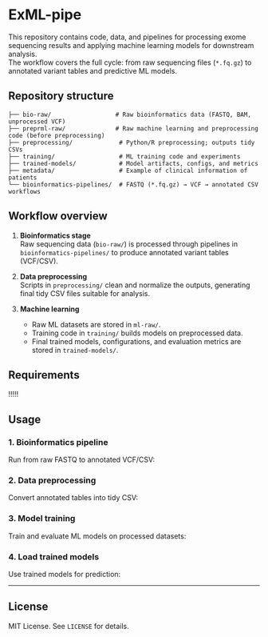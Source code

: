 # ExML-pipe

This repository contains code, data, and pipelines for processing exome sequencing results and applying machine learning models for downstream analysis.  
The workflow covers the full cycle: from raw sequencing files (`*.fq.gz`) to annotated variant tables and predictive ML models.

## Repository structure

```
├── bio-raw/                  # Raw bioinformatics data (FASTQ, BAM, unprocessed VCF)
├── preprml-raw/              # Raw machine learning and preprocessing code (before preprocessing)
├── preprocessing/             # Python/R preprocessing; outputs tidy CSVs
├── training/                  # ML training code and experiments
├── trained-models/            # Model artifacts, configs, and metrics
├── metadata/                  # Example of clinical information of patients
└── bioinformatics-pipelines/  # FASTQ (*.fq.gz) → VCF → annotated CSV workflows
```

## Workflow overview

1. **Bioinformatics stage**  
   Raw sequencing data (`bio-raw/`) is processed through pipelines in `bioinformatics-pipelines/` to produce annotated variant tables (VCF/CSV).  

2. **Data preprocessing**  
   Scripts in `preprocessing/` clean and normalize the outputs, generating final tidy CSV files suitable for analysis.  

3. **Machine learning**  
   - Raw ML datasets are stored in `ml-raw/`.  
   - Training code in `training/` builds models on preprocessed data.  
   - Final trained models, configurations, and evaluation metrics are stored in `trained-models/`.  

## Requirements

!!!!!

## Usage

### 1. Bioinformatics pipeline
Run from raw FASTQ to annotated VCF/CSV:

### 2. Data preprocessing
Convert annotated tables into tidy CSV:

### 3. Model training
Train and evaluate ML models on processed datasets:

### 4. Load trained models
Use trained models for prediction:

---

## License
MIT License. See `LICENSE` for details.  
